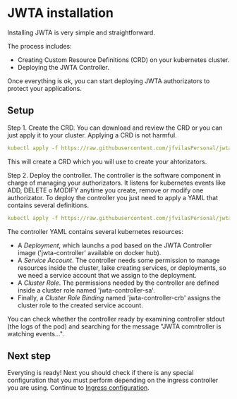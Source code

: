 # JWTA installation
Installing JWTA is very simple and straightforward.

The process includes:
  - Creating Custom Resource Definitions (CRD) on your kubernetes cluster.
  - Deploying the JWTA Controller.

Once everything is ok, you can start deploying JWTA authorizators to protect your applications.

## Setup
Step 1. Create the CRD.
You can download and review the CRD or you can just apply it to your cluster. Applying a CRD is not harmful.

```yaml
kubectl apply -f https://raw.githubusercontent.com/jfvilasPersonal/jwta-controller/main/crd/crd.yaml
```

This will create a CRD which you will use to create your ahtorizators.

Step 2. Deploy the controller.
The controller is the software component in charge of managing your authorizators. It listens for kubernetes events like ADD, DELETE o MODIFY anytime you create, remove or modify one authorizator. To deploy the controller you just need to apply a YAML that contains several definitions.

```yaml
kubectl apply -f https://raw.githubusercontent.com/jfvilasPersonal/jwta-controller/main/crd/controller.yaml
```

The controller YAML contains several kubernetes resources:

 - A *Deployment*, which launchs a pod based on the JWTA Controller image ('jwta-controller' available on docker hub).
 - A *Service Account*. The controller needs some permission to manage resources inside the cluster, laike creating services, or deployments, so we need a service account that we assign to the deployment.
 - A *Cluster Role*. The permissions needed by the controller are defined inside a cluster role named 'jwta-controller-sa'.
 - Finally, a *Cluster Role Binding* named 'jwta-controller-crb' assigns the cluster role to the created service account.

You can check whether the controller ready by examining controller stdout (the logs of the pod) and searching for the message "JWTA comntroller is watching events...".

## Next step
Everyting is ready! Next you should check if there is any special configuration that you must perform depending on the ingress controller you are using. Continue to [Ingress configuration](/ingress-configuration).

